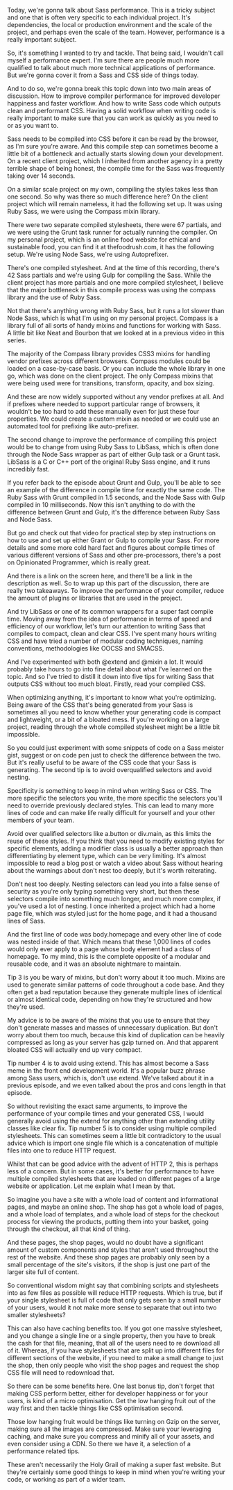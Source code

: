 Today, we're gonna talk about Sass performance. This is a tricky subject and one that is often very specific to each individual project. It's dependencies, the local or production environment and the scale of the project, and perhaps even the scale of the team. However, performance is a really important subject.

So, it's something I wanted to try and tackle. That being said, I wouldn't call myself a performance expert. I'm sure there are people much more qualified to talk about much more technical applications of performance. But we're gonna cover it from a Sass and CSS side of things today.

And to do so, we're gonna break this topic down into two main areas of discussion. How to improve compiler performance for improved developer happiness and faster workflow. And how to write Sass code which outputs clean and performant CSS. Having a solid workflow when writing code is really important to make sure that you can work as quickly as you need to or as you want to.

Sass needs to be compiled into CSS before it can be read by the browser, as I'm sure you're aware. And this compile step can sometimes become a little bit of a bottleneck and actually starts slowing down your development. On a recent client project, which I inherited from another agency in a pretty terrible shape of being honest, the compile time for the Sass was frequently taking over 14 seconds.

On a similar scale project on my own, compiling the styles takes less than one second. So why was there so much difference here? On the client project which will remain nameless, it had the following set up. It was using Ruby Sass, we were using the Compass mixin library.

There were two separate compiled stylesheets, there were 67 partials, and we were using the Grunt task runner for actually running the compiler. On my personal project, which is an online food website for ethical and sustainable food, you can find it at thefoodrush.com, it has the following setup. We're using Node Sass, we're using Autoprefixer.

There's one compiled stylesheet. And at the time of this recording, there's 42 Sass partials and we're using Gulp for compiling the Sass. While the client project has more partials and one more compiled stylesheet, I believe that the major bottleneck in this compile process was using the compass library and the use of Ruby Sass.

Not that there's anything wrong with Ruby Sass, but it runs a lot slower than Node Sass, which is what I'm using on my personal project. Compass is a library full of all sorts of handy mixins and functions for working with Sass. A little bit like Neat and Bourbon that we looked at in a previous video in this series.

The majority of the Compass library provides CSS3 mixins for handling vendor prefixes across different browsers. Compass modules could be loaded on a case-by-case basis. Or you can include the whole library in one go, which was done on the client project. The only Compass mixins that were being used were for transitions, transform, opacity, and box sizing.

And these are now widely supported without any vendor prefixes at all. And if prefixes where needed to support particular range of browsers, it wouldn't be too hard to add these manually even for just these four properties. We could create a custom mixin as needed or we could use an automated tool for prefixing like auto-prefixer.

The second change to improve the performance of compiling this project would be to change from using Ruby Sass to LibSass, which is often done through the Node Sass wrapper as part of either Gulp task or a Grunt task. LibSass is a C or C++ port of the original Ruby Sass engine, and it runs incredibly fast.

If you refer back to the episode about Grunt and Gulp, you'll be able to see an example of the difference in compile time for exactly the same code. The Ruby Sass with Grunt compiled in 1.5 seconds, and the Node Sass with Gulp compiled in 10 milliseconds. Now this isn't anything to do with the difference between Grunt and Gulp, it's the difference between Ruby Sass and Node Sass.

But go and check out that video for practical step by step instructions on how to use and set up either Grant or Gulp to compile your Sass. For more details and some more cold hard fact and figures about compile times of various different versions of Sass and other pre-processors, there's a post on Opinionated Programmer, which is really great.

And there is a link on the screen here, and there'll be a link in the description as well. So to wrap up this part of the discussion, there are really two takeaways. To improve the performance of your compiler, reduce the amount of plugins or libraries that are used in the project.

And try LibSass or one of its common wrappers for a super fast compile time. Moving away from the idea of performance in terms of speed and efficiency of our workflow, let's turn our attention to writing Sass that compiles to compact, clean and clear CSS. I've spent many hours writing CSS and have tried a number of modular coding techniques, naming conventions, methodologies like OOCSS and SMACSS.

And I've experimented with both @extend and @mixin a lot. It would probably take hours to go into fine detail about what I've learned on the topic. And so I've tried to distill it down into five tips for writing Sass that outputs CSS without too much bloat. Firstly, read your compiled CSS.

When optimizing anything, it's important to know what you're optimizing. Being aware of the CSS that's being generated from your Sass is sometimes all you need to know whether your generating code is compact and lightweight, or a bit of a bloated mess. If you're working on a large project, reading through the whole compiled stylesheet might be a little bit impossible.

So you could just experiment with some snippets of code on a Sass meister gist, suggest or on code pen just to check the difference between the two. But it's really useful to be aware of the CSS code that your Sass is generating. The second tip is to avoid overqualified selectors and avoid nesting.

Specificity is something to keep in mind when writing Sass or CSS. The more specific the selectors you write, the more specific the selectors you'll need to override previously declared styles. This can lead to many more lines of code and can make life really difficult for yourself and your other members of your team.

Avoid over qualified selectors like a.button or div.main, as this limits the reuse of these styles. If you think that you need to modify existing styles for specific elements, adding a modifier class is usually a better approach than differentiating by element type, which can be very limiting. It's almost impossible to read a blog post or watch a video about Sass without hearing about the warnings about don't nest too deeply, but it's worth reiterating.

Don't nest too deeply. Nesting selectors can lead you into a false sense of security as you're only typing something very short, but then these selectors compile into something much longer, and much more complex, if you've used a lot of nesting. I once inherited a project which had a home page file, which was styled just for the home page, and it had a thousand lines of Sass.

And the first line of code was body.homepage and every other line of code was nested inside of that. Which means that these 1,000 lines of codes would only ever apply to a page whose body element had a class of homepage. To my mind, this is the complete opposite of a modular and reusable code, and it was an absolute nightmare to maintain.

Tip 3 is you be wary of mixins, but don't worry about it too much. Mixins are used to generate similar patterns of code throughout a code base. And they often get a bad reputation because they generate multiple lines of identical or almost identical code, depending on how they're structured and how they're used.

My advice is to be aware of the mixins that you use to ensure that they don't generate masses and masses of unnecessary duplication. But don't worry about them too much, because this kind of duplication can be heavily compressed as long as your server has gzip turned on. And that apparent bloated CSS will actually end up very compact.

Tip number 4 is to avoid using extend. This has almost become a Sass meme in the front end development world. It's a popular buzz phrase among Sass users, which is, don't use extend. We've talked about it in a previous episode, and we even talked about the pros and cons length in that episode.

So without revisiting the exact same arguments, to improve the performance of your compile times and your generated CSS, I would generally avoid using the extend for anything other than extending utility classes like clear fix. Tip number 5 is to consider using multiple compiled stylesheets. This can sometimes seem a little bit contradictory to the usual advice which is import one single file which is a concatenation of multiple files into one to reduce HTTP request.

Whilst that can be good advice with the advent of HTTP 2, this is perhaps less of a concern. But in some cases, it's better for performance to have multiple compiled stylesheets that are loaded on different pages of a large website or application. Let me explain what I mean by that.

So imagine you have a site with a whole load of content and informational pages, and maybe an online shop. The shop has got a whole load of pages, and a whole load of templates, and a whole load of steps for the checkout process for viewing the products, putting them into your basket, going through the checkout, all that kind of thing.

And these pages, the shop pages, would no doubt have a significant amount of custom components and styles that aren't used throughout the rest of the website. And these shop pages are probably only seen by a small percentage of the site's visitors, if the shop is just one part of the larger site full of content.

So conventional wisdom might say that combining scripts and stylesheets into as few files as possible will reduce HTTP requests. Which is true, but if your single stylesheet is full of code that only gets seen by a small number of your users, would it not make more sense to separate that out into two smaller stylesheets?

This can also have caching benefits too. If you got one massive stylesheet, and you change a single line or a single property, then you have to break the cash for that file, meaning, that all of the users need to re download all of it. Whereas, if you have stylesheets that are split up into different files for different sections of the website, if you need to make a small change to just the shop, then only people who visit the shop pages and request the shop CSS file will need to redownload that.

So there can be some benefits here. One last bonus tip, don't forget that making CSS perform better, either for developer happiness or for your users, is kind of a micro optimisation. Get the low hanging fruit out of the way first and then tackle things like CSS optimisation second.

Those low hanging fruit would be things like turning on Gzip on the server, making sure all the images are compressed. Make sure your leveraging caching, and make sure you compress and minify all of your assets, and even consider using a CDN. So there we have it, a selection of a performance related tips.

These aren't necessarily the Holy Grail of making a super fast website. But they're certainly some good things to keep in mind when you're writing your code, or working as part of a wider team.


